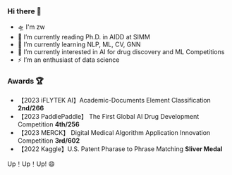 ### Hi there 👋

- 🛸 I'm zw
- 🚀 I’m currently reading Ph.D. in AIDD at SIMM
- 🌱 I’m currently learning NLP, ML, CV, GNN
- 🔭 I’m currently interested in AI for drug discovery and ML Competitions
- ⚡ I’m an enthusiast of data science

### Awards 🏆
- 【2023 iFLYTEK AI】Academic-Documents Element Classification **2nd/266**
- 【2023 PaddlePaddle】 The First Global AI Drug Development Competition **4th/256**
- 【2023 MERCK】 Digital Medical Algorithm Application Innovation Competition **3rd/602**
- 【2022 Kaggle】U.S. Patent Pharase to Phrase Matching **Sliver Medal**

Up！Up！Up! 😄

<!--
**medicine-wave/medicine-wave** is a ✨ _special_ ✨ repository because its `README.md` (this file) appears on your GitHub profile.

Here are some ideas to get you started:

- 🔭 I’m currently working on ...
- 🌱 I’m currently learning ...
- 👯 I’m looking to collaborate on ...
- 🤔 I’m looking for help with ...
- 💬 Ask me about ...
- 📫 How to reach me: ...
- 😄 Pronouns: ...
- ⚡ Fun fact: ...
-->
